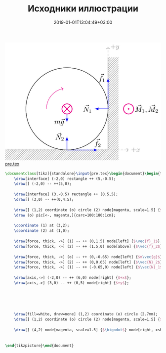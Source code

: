 ﻿---
title: "Исходники иллюстрации"
type: "notpost"
date:  2019-01-01T13:04:49+03:00
---
<a class="imag2" href="/cook/gallery/tikzpict_8dde484bb03e2b7622644f84c742d3b2.tex"><img src="/cook/gallery/tikzpict_8dde484bb03e2b7622644f84c742d3b2.pdf.jpg" alt=""></a>
<a href="/cook/gallery/pre">pre.tex</a>
```tex
\documentclass[tikz]{standalone}\input{pre.tex}\begin{document}\begin{tikzpicture}
	\draw[interface] (-2,0) rectangle ++ (5,-0.5);
	\draw[] (-2,0) -- ++(5,0);

	\draw[interface] (3,-0.5) rectangle ++ (0.5,5);
	\draw[] (3,0) -- ++(0,4.5);

	\draw[] (1,2) coordinate (o) circle (2) node[magenta, scale=1.5] {$\bigotimes$};
	\draw (o) pic[<-, magenta,]{carc=100:180:1cm};

	\coordinate (1) at (3,2);
	\coordinate (2) at (1,0);

	\draw[force, thick, ->] (1) -- ++ (0,1.5) node[left] {$\vec{f}_1$};
	\draw[force, thick, ->] (2) -- ++ (1.5,0) node[above] {$\vec{f}_2$};

	\draw[force, thick, ->] (o) -- ++ (0,-0.65) node[left] {$m\vec{g}$};
	\draw[force, thick, ->] (2) -- ++ (0,0.65) node[left] {$\vec{N}_2$};
	\draw[force, thick, ->] (1) -- ++ (-0.65,0) node[left] {$\vec{N}_1$};

	\draw[axis,->] (-2,0) -- ++ (6,0) node[right] {$+x$};
	\draw[axis,->] (3,0) -- ++ (0,5) node[right] {$+y$};





	\draw[fill=white, draw=none] (1,2) coordinate (o) circle (2.7mm);
	\draw[] (1,2) coordinate (o) circle (2) node[magenta, scale=1.5] {$\bigotimes$};	

	\draw[] (4,2) node[magenta, scale=1.5] {$\bigodot$} node[right, xshift=0.5em] {$\vec{M}_1, \vec{M}_2$};	


\end{tikzpicture}\end{document}
```